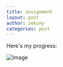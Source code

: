 ```yaml
---
title: assignment
layout: post
author: zekuny
categories: post
---
```


Here's my progress:

![Image](https://pbs.twimg.com/media/BVDVp0lCIAA8Lq0.png:large)
